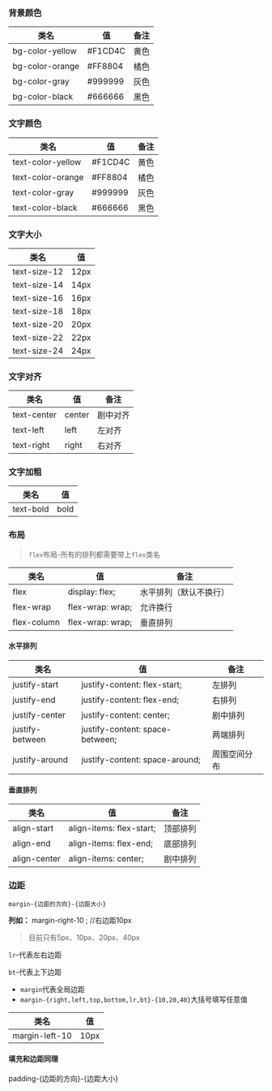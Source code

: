 ### 背景颜色

| 类名            | 值       | 备注 |
| --------------- | -------- | ---- |
| bg-color-yellow | \#F1CD4C | 黄色 |
| bg-color-orange | \#FF8804 | 橘色 |
| bg-color-gray   | \#999999 | 灰色 |
| bg-color-black  | \#666666 | 黑色 |

### 文字颜色

| 类名              | 值       | 备注 |
| ----------------- | -------- | ---- |
| text-color-yellow | \#F1CD4C | 黄色 |
| text-color-orange | \#FF8804 | 橘色 |
| text-color-gray   | \#999999 | 灰色 |
| text-color-black  | \#666666 | 黑色 |

### 文字大小

| 类名         | 值   |
| ------------ | ---- |
| text-size-12 | 12px |
| text-size-14 | 14px |
| text-size-16 | 16px |
| text-size-18 | 18px |
| text-size-20 | 20px |
| text-size-22 | 22px |
| text-size-24 | 24px |

### 文字对齐

| 类名        | 值      | 备注         |
| ----------- | ------ | ------------ |
| text-center | center | 剧中对齐     |
| text-left   | left   | 左对齐       |
| text-right  | right  | 右对齐       |

### 文字加粗

| 类名      | 值   |
| --------- | ---- |
| text-bold | bold |

### 布局

> `flex`布局-所有的排列都需要带上`flex`类名

| 类名      | 值               | 备注                   |
| --------- | ---------------- | ---------------------- |
| flex      | display: flex;   | 水平排列（默认不换行） |
| flex-wrap | flex-wrap: wrap; | 允许换行               |
| flex-column | flex-wrap: wrap; | 垂直排列               |

#### 水平排列

| 类名            | 值                              | 备注         |
| --------------- | ------------------------------- | ------------ |
| justify-start   | justify-content: flex-start;    | 左排列       |
| justify-end     | justify-content: flex-end;      | 右排列       |
| justify-center  | justify-content: center;        | 剧中排列     |
| justify-between | justify-content: space-between; | 两端排列     |
| justify-around  | justify-content: space-around;  | 周围空间分布 |

#### 垂直排列

| 类名         | 值                       | 备注     |
| ------------ | ------------------------ | -------- |
| align-start  | align-items: flex-start; | 顶部排列 |
| align-end    | align-items: flex-end;   | 底部排列 |
| align-center | align-items: center;     | 剧中排列 |

### 边距

`margin-{边距的方向}-{边距大小} `

**列如：**  margin-right-10 ; //右边距10px

> 目前只有5px、10px、20px、40px

`lr`-代表左右边距

`bt`-代表上下边距

- `margin`代表全局边距
- `margin-{right,left,top,bottom,lr,bt}-{10,20,40}`大括号填写任意值

| 类名           | 值   |
| -------------- | ---- |
| margin-left-10 | 10px |

#### 填充和边距同理

padding-{边距的方向}-{边距大小}